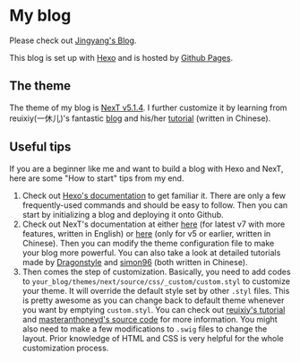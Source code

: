 # My blog

Please check out [Jingyang's Blog](https://zjysteven.github.io/blog/).

This blog is set up with [Hexo](https://hexo.io) and is hosted by [Github Pages](https://pages.github.com).

## The theme

The theme of my blog is [NexT v5.1.4](https://github.com/iissnan/hexo-theme-next). I further customize it by learning from reuixiy(一休儿)'s fantastic [blog](https://reuixiy.github.io) and his/her [tutorial](https://reuixiy.github.io/technology/computer/computer-aided-art/2017/06/09/hexo-next-optimization.html) (written in Chinese).

## Useful tips

If you are a beginner like me and want to build a blog with Hexo and NexT, here are some "How to start" tips from my end.

1. Check out [Hexo's documentation](https://hexo.io) to get familiar it. There are only a few frequently-used commands and should be easy to follow. Then you can start by initializing a blog and deploying it onto Github.
2. Check out NexT's documentation at either [here](https://theme-next.org/docs/getting-started/) (for latest v7 with more features, written in English) or [here](http://theme-next.iissnan.com/getting-started.html) (only for v5 or earlier, written in Chinese). Then you can modify the theme configuration file to make your blog more powerful. You can also take a look at detailed tutorials made by [Dragonstyle](http://www.dragonstyle.win/3358042383.html#more) and [simon96](https://www.simon96.online/2018/10/12/hexo-tutorial/) (both written in Chinese).
3. Then comes the step of customization. Basically, you need to add codes to `your_blog/themes/next/source/css/_custom/custom.styl` to customize your theme. It will override the default style set by other `.styl` files. This is pretty awesome as you can change back to default theme whenever you want by emptying `custom.styl`. You can check out [reuixiy's tutorial](https://reuixiy.github.io/technology/computer/computer-aided-art/2017/06/09/hexo-next-optimization.html) and [masteranthoneyd's source code](https://github.com/masteranthoneyd/blog) for more information. You might also need to make a few modifications to `.swig` files to change the layout. Prior knowledge of HTML and CSS is very helpful for the whole customization process.

